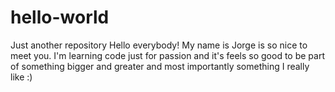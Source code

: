 # hello-world
Just another repository
Hello everybody! My name is Jorge is so nice to meet you. I'm learning code just for passion and it's feels so good to be part of 
something bigger and greater and most importantly something I really like :)
